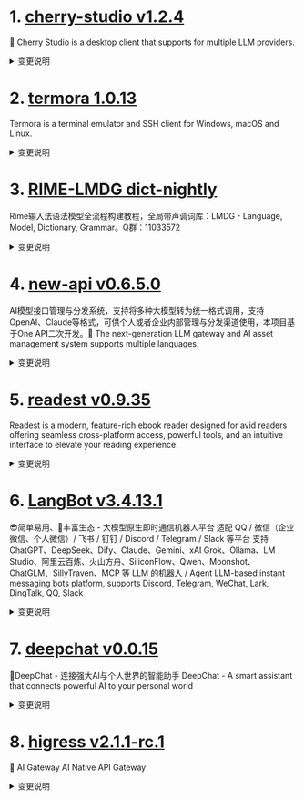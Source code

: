 
# 1. [cherry-studio v1.2.4](https://github.com/CherryHQ/cherry-studio/releases/tag/v1.2.4)  
🍒 Cherry Studio is a desktop client that supports for multiple LLM providers.
<details>
<summary>变更说明</summary>

## What's Changed
* fix(UI): Correct citation tooltip style in light theme by @purefkh in PR4738
* Update LICENSE by @YinsenHo in PR4744
* refactor(AgentPage): Refactor AgentPage UI by @teojs in PR4737
* feat(AssistantItem UI): 优化助手Emoji显示 by @teojs in PR4747
* fix: Update dashscoop provider configuration and enhance model editing functionality by @GeorgeDong32 in PR4748
* Add 仿Claude样式主题 in README by @bjl101501 in PR4751
* hotfix: 优化一些issue反馈 by @teojs in PR4758
* feat(MCP): add resource management features and localization support by @vaayne in PR4746
* feat: 优化webdav备份文件恢复管理功能 by @africa1207 in PR4699
......  

</details>

# 2. [termora 1.0.13](https://github.com/TermoraDev/termora/releases/tag/1.0.13)  
Termora is a terminal emulator and SSH client for Windows, macOS and Linux.
<details>
<summary>变更说明</summary>

### New features/Updates

- Support setting background image ()
- Improve terminal close ()
- macOS supports running in the background ()

### Bug fixes

- Fix return to parent folder failure ()
- Fix last sync time ()
......  

</details>

# 3. [RIME-LMDG dict-nightly](https://github.com/amzxyz/RIME-LMDG/releases/tag/dict-nightly)  
Rime输入法语法模型全流程构建教程，全局带声调词库：LMDG - Language, Model, Dictionary, Grammar。Q群：11033572
<details>
<summary>变更说明</summary>

- `cn_dicts.zip`：最新的中文词库文件。
  

</details>

# 4. [new-api v0.6.5.0](https://github.com/QuantumNous/new-api/releases/tag/v0.6.5.0)  
AI模型接口管理与分发系统，支持将多种大模型转为统一格式调用，支持OpenAI、Claude等格式，可供个人或者企业内部管理与分发渠道使用，本项目基于One API二次开发。🍥 The next-generation LLM gateway and AI asset management system supports multiple languages.
<details>
<summary>变更说明</summary>

feat: support gemini output text and inline images. (close )  

</details>

# 5. [readest v0.9.35](https://github.com/readest/readest/releases/tag/v0.9.35)  
Readest is a modern, feature-rich ebook reader designed for avid readers offering seamless cross-platform access, powerful tools, and an intuitive interface to elevate your reading experience.
<details>
<summary>变更说明</summary>

## Release Highlight
* 🛠️ Fixed an issue where books without cover images can not be synced across devices
* 📱 Added in-app update support for Android
* 📚 You can now sort books by title or author in your library

## What's Changed
* fix: books without cover images now can be synced across devices by @chrox in PR878
* feat: in-app updater for Android by @chrox in PR885
* feat: add books sorting by title and author in the library page, closes  by @chrox in PR887
* release: version 0.9.35 by @chrox in PR888
......  

</details>

# 6. [LangBot v3.4.13.1](https://github.com/RockChinQ/LangBot/releases/tag/v3.4.13.1)  
😎简单易用、🧩丰富生态 - 大模型原生即时通信机器人平台 适配 QQ / 微信（企业微信、个人微信）/ 飞书 / 钉钉 / Discord / Telegram / Slack 等平台 支持 ChatGPT、DeepSeek、Dify、Claude、Gemini、xAI Grok、Ollama、LM Studio、阿里云百炼、火山方舟、SiliconFlow、Qwen、Moonshot、ChatGLM、SillyTraven、MCP 等 LLM 的机器人 / Agent LLM-based instant messaging bots platform, supports Discord, Telegram, WeChat, Lark, DingTalk, QQ, Slack
<details>
<summary>变更说明</summary>

## What's Changed
* chore: perf issue template by @RockChinQ in PR1289
* fix: bailian api streaming mode can't be established by @wangcham in PR1292
* Telegram supergroup fix by @wangcham in PR1293
* fix: delete print function in lark by @wangcham in PR1295
* fix: add reasoning content for deepseek-reasoner by @wangcham in PR1296
* fix(moonshot): tool_call_id not found error () by @wangcham in PR1298
* chore: release v3.4.13.1 by @RockChinQ in PR1299


......  

</details>

# 7. [deepchat v0.0.15](https://github.com/ThinkInAIXYZ/deepchat/releases/tag/v0.0.15)  
🐬DeepChat - 连接强大AI与个人世界的智能助手 DeepChat - A smart assistant that connects powerful AI to your personal world
<details>
<summary>变更说明</summary>

## 🚀 DeepChat 0.0.15 正式发布 | 重新定义你的 AI 对话体验！
—— 更强大，更灵活，更智能，开启高效沟通新高度 🌟
#
## ✨ 本次主要更新内容 ✨
* 内置了视觉MCP让每个模型都有视觉能力 @deepinfect in PR220
* 内置了Brave和博查两家搜索API的MCP @zerob13 in PR218
* 开发了针对 DeepChat 特有的 PowerPack MCP，提供 Node 代码执行，真实时间获取，网页阅读能力给模型，让模型的回答更加可靠准确https://github.com/ThinkInAIXYZ/deepchat/commit/81c01f7098aad64377c42bc6480f01847489773e
* 文件功能强化，支持剪贴板 @deepinfect in PR217
* 自动更新支持，下个版本就可以自动更新啦 @zerob13 in PR216
* 性能优化 @deepinfect in PR219
......  

</details>

# 8. [higress v2.1.1-rc.1](https://github.com/alibaba/higress/releases/tag/v2.1.1-rc.1)  
🤖 AI Gateway AI Native API Gateway
<details>
<summary>变更说明</summary>

## What's Changed
* feat: update custom-response plugin to returns different content for different response statuse by @Fengxq2014 in PR2002
* polish translate-readme action by @littlejiancc in PR2020
* Feat dynamic tool reset by @luoxiner in PR2031
* fix: ai statistics doc by @cr7258 in PR2040
* mcp: support amap auto ip detection by @johnlanni in PR2041
* [frontend-gray] Refactor the business logic to be more friendly towards micro frontends and multi-version support. by @heimanba in PR2011
* support nacos namespace by @luoxiner in PR2045
* fix: fix param mapping use %v instead of %s by @luoxiner in PR2046
* fix: Escape asterisk characters in ai-proxy documents by @CH3CHO in PR1999
......  

</details>

